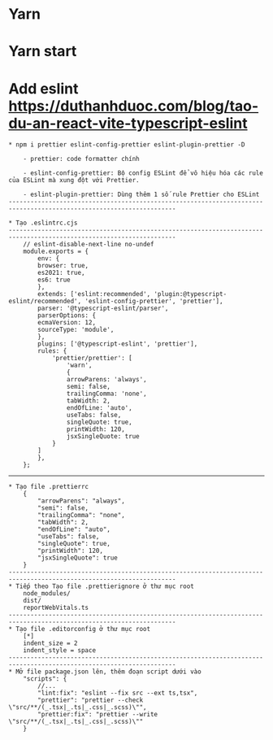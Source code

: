 # Yarn

# Yarn start

# Add eslint https://duthanhduoc.com/blog/tao-du-an-react-vite-typescript-eslint

    * npm i prettier eslint-config-prettier eslint-plugin-prettier -D

        - prettier: code formatter chính

        - eslint-config-prettier: Bộ config ESLint để vô hiệu hóa các rule của ESLint mà xung đột với Prettier.

        - eslint-plugin-prettier: Dùng thêm 1 số rule Prettier cho ESLint
    --------------------------------------------------------------------------------------------------------------------

    * Tạo .eslintrc.cjs
    --------------------------------------------------------------------------------------------------------------------
        // eslint-disable-next-line no-undef
        module.exports = {
            env: {
            browser: true,
            es2021: true,
            es6: true
            },
            extends: ['eslint:recommended', 'plugin:@typescript-eslint/recommended', 'eslint-config-prettier', 'prettier'],
            parser: '@typescript-eslint/parser',
            parserOptions: {
            ecmaVersion: 12,
            sourceType: 'module',
            },
            plugins: ['@typescript-eslint', 'prettier'],
            rules: {
                'prettier/prettier': [
                    'warn',
                    {
                    arrowParens: 'always',
                    semi: false,
                    trailingComma: 'none',
                    tabWidth: 2,
                    endOfLine: 'auto',
                    useTabs: false,
                    singleQuote: true,
                    printWidth: 120,
                    jsxSingleQuote: true
                }
            ]
            },
        };

---

    * Tạo file .prettierrc
        {
            "arrowParens": "always",
            "semi": false,
            "trailingComma": "none",
            "tabWidth": 2,
            "endOfLine": "auto",
            "useTabs": false,
            "singleQuote": true,
            "printWidth": 120,
            "jsxSingleQuote": true
        }
    --------------------------------------------------------------------------------------------------------------------
    * Tiếp theo Tạo file .prettierignore ở thư mục root
        node_modules/
        dist/
        reportWebVitals.ts
    --------------------------------------------------------------------------------------------------------------------
    * Tạo file .editorconfig ở thư mục root
        [*]
        indent_size = 2
        indent_style = space
    --------------------------------------------------------------------------------------------------------------------
    * Mở file package.json lên, thêm đoạn script dưới vào
        "scripts": {
            //...
            "lint:fix": "eslint --fix src --ext ts,tsx",
            "prettier": "prettier --check \"src/**/(_.tsx|_.ts|_.css|_.scss)\"",
            "prettier:fix": "prettier --write \"src/**/(_.tsx|_.ts|_.css|_.scss)\""
        }

